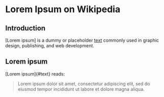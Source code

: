 # Lorem Ipsum on Wikipedia

## Introduction

[Lorem ipsum] is a dummy or placeholder [text](#text) commonly used
in graphic design, publishing, and web development. 

## Lorem ipsum

[Lorem ipsum]{#text} reads:

> Lorem ipsum dolor sit amet, consectetur adipiscing elit, sed do eiusmod
> tempor incididunt ut labore et dolore magna aliqua. 